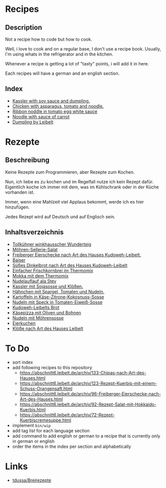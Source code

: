 # Recipes

## Description

Not a recipe how to code but how to cook.

Well, i love to cook and on a regular base, I don't use a recipe book. Usually, I'm using whats in the refrigerator and in the kitchen.

Whenever a recipe is getting a lot of "tasty" points, i will add it in here.

Each recipes will have a german and an english section.

## Index

* [Kassler with soy sauce and dumpling.](https://github.com/stevleibelt/recipes/blob/master/dinner/meat/00.md#english)
* [Chicken with asparagus, tomato and noodle.](https://github.com/stevleibelt/recipes/blob/master/dinner/meat/01.md#english)
* [Ribbon noddle in tomato egg white sauce](https://github.com/stevleibelt/recipes/blob/master/dinner/meat/04.md#english)
* [Noodle with sauce of carrot](https://github.com/stevleibelt/recipes/blob/master/dinner/vegetarian/03.md#english)
* [Dumpling by Leibelt](https://github.com/stevleibelt/recipes/blob/master/dinner/vegetarian/11.md#english)

# Rezepte

## Beschreibung

Keine Rezepte zum Programmieren, aber Rezepte zum Kochen.

Nun, ich liebe es zu kochen und im Regelfall nutze ich kein Rezept dafür. Eigentlich koche ich immer mit dem, was im Kühlschrank oder in der Küche vorhanden ist.

Immer, wenn eine Mahlzeit viel Applaus bekommt, werde ich es hier hinzufügen.

Jedes Rezept wird auf Deutsch und auf Englisch sein.

## Inhaltsverzeichnis

* [Tollkühner winkhausscher Wunderteig](https://github.com/stevleibelt/recipes/blob/master/snack/12.md#deutsch)
* [Möhren-Sellerie-Salat](https://github.com/stevleibelt/recipes/blob/master/snack/13.md#deutsch)
* [Freiberger Eierschecke nach Art des Hauses Kudoweh-Leibelt.](https://github.com/stevleibelt/recipes/blob/master/snack/06.md#deutsch)
* [Baiser](https://github.com/stevleibelt/recipes/blob/master/snack/14.md#deutsch)
* [Süßes Dinkelbrot nach Art des Hauses Kudoweh-Leibelt](https://github.com/stevleibelt/recipes/blob/master/snack/15.md#deutsch)
* [Einfacher Frischkornbrei im Thermomix](https://github.com/stevleibelt/recipes/blob/master/snack/16.md#deutsch)
* [Mokka mit dem Thermomix](https://github.com/stevleibelt/recipes/blob/master/drink/10.md#deutsch)
* [Nudelauflauf ala Stev](https://github.com/stevleibelt/recipes/blob/master/dinner/meat/09.md#deutsch)
* [Kassler mit Sojasosse und Klößen.](https://github.com/stevleibelt/recipes/blob/master/dinner/meat/00.md#deutsch)
* [Hähnchen mit Spargel, Tomaten und Nudeln.](https://github.com/stevleibelt/recipes/blob/master/dinner/meat/01.md#deutsch)
* [Kartoffeln in Käse-Zitrone-Kokosnuss-Sosse](https://github.com/stevleibelt/recipes/blob/master/dinner/meat/05.md#deutsch)
* [Nudeln mit Speck in Tomaten-Eiweiß-Sosse](https://github.com/stevleibelt/recipes/blob/master/dinner/meat/04.md#deutsch)
* [Kudoweh-Leibelts Brot](https://github.com/stevleibelt/recipes/blob/master/dinner/vegetarian/08.md#deutsch)
* [Käsepizza mit Oliven und Bohnen](https://github.com/stevleibelt/recipes/blob/master/dinner/vegetarian/02.md#deutsch)
* [Nudeln mit Möhrensosse](https://github.com/stevleibelt/recipes/blob/master/dinner/vegetarian/03.md#deutsch)
* [Eierkuchen](https://github.com/stevleibelt/recipes/blob/master/dinner/vegetarian/07.md#deutsch)
* [Klöße nach Art des Hauses Leibelt](https://github.com/stevleibelt/recipes/blob/master/dinner/vegetarian/11.md#deutsch)

# To Do

* sort index
* add following recipes to this repository
    * https://abschnitt6.leibelt.de/archiv/133-Chipas-nach-Art-des-Hauses.html
    * https://abschnitt6.leibelt.de/archiv/123-Rezept-Kuerbis-mit-einem-Schuss-Orangensaft.html
    * https://abschnitt6.leibelt.de/archiv/96-Freiberger-Eierschecke-nach-Art-des-Hauses.html
    * https://abschnitt6.leibelt.de/archiv/92-Rezept-Salat-mit-Hokkaido-Kuerbis.html
    * https://abschnitt6.leibelt.de/archiv/72-Rezept-Kuerbiscremesuppe.html
* implement `bin/wip`
* add tag list for each language section
* add command to add english or german to a recipe that is currently only in german or english
* order the items in the index per section and alphabetically

# Links

* [tdussa/Breirezepte](https://github.com/tdussa/Breirezepte)
